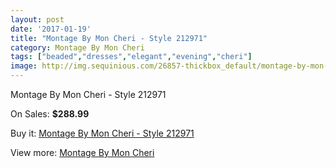 ```yaml
---
layout: post
date: '2017-01-19'
title: "Montage By Mon Cheri - Style 212971"
category: Montage By Mon Cheri
tags: ["beaded","dresses","elegant","evening","cheri"]
image: http://img.sequinious.com/26857-thickbox_default/montage-by-mon-cheri-style-212971.jpg
---
```

Montage By Mon Cheri - Style 212971

On Sales: **$288.99**
<a href="https://www.sequinious.com/montage-by-mon-cheri/9666-montage-by-mon-cheri-style-212971.html"><amp-img layout="responsive" width="600" height="600" src="//img.sequinious.com/26857-thickbox_default/montage-by-mon-cheri-style-212971.jpg" alt="Montage By Mon Cheri - Style 212971 0" /></a>
<a href="https://www.sequinious.com/montage-by-mon-cheri/9666-montage-by-mon-cheri-style-212971.html"><amp-img layout="responsive" width="600" height="600" src="//img.sequinious.com/26858-thickbox_default/montage-by-mon-cheri-style-212971.jpg" alt="Montage By Mon Cheri - Style 212971 1" /></a>

Buy it: [Montage By Mon Cheri - Style 212971](https://www.sequinious.com/montage-by-mon-cheri/9666-montage-by-mon-cheri-style-212971.html "Montage By Mon Cheri - Style 212971")

View more: [Montage By Mon Cheri](https://www.sequinious.com/63-montage-by-mon-cheri "Montage By Mon Cheri")
